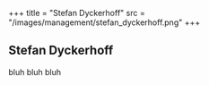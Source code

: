 +++
title = "Stefan Dyckerhoff"
src = "/images/management/stefan_dyckerhoff.png"
+++

## Stefan Dyckerhoff

bluh bluh bluh